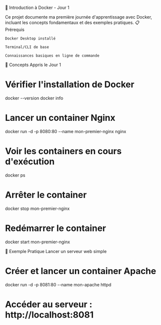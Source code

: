 🐋 Introduction à Docker - Jour 1

Ce projet documente ma première journée d'apprentissage avec Docker, incluant les concepts fondamentaux et des exemples pratiques.
📋 Prérequis

    Docker Desktop installé

    Terminal/CLI de base

    Connaissances basiques en ligne de commande

🚀 Concepts Appris le Jour 1

# Vérifier l'installation de Docker
docker --version
docker info

# Lancer un container Nginx
docker run -d -p 8080:80 --name mon-premier-nginx nginx

# Voir les containers en cours d'exécution
docker ps

# Arrêter le container
docker stop mon-premier-nginx

# Redémarrer le container
docker start mon-premier-nginx

🎯 Exemple Pratique
Lancer un serveur web simple

# Créer et lancer un container Apache
docker run -d -p 8081:80 --name mon-apache httpd

# Accéder au serveur : http://localhost:8081

